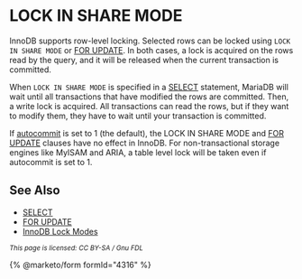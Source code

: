 # LOCK IN SHARE MODE

InnoDB supports row-level locking. Selected rows can be locked using `LOCK IN SHARE MODE` or [FOR UPDATE](for-update.md). In both cases, a lock is acquired on the rows read by the query, and it will be released when the current transaction is committed.

When `LOCK IN SHARE MODE` is specified in a [SELECT](select.md) statement, MariaDB will wait until all transactions that have modified the rows are committed. Then, a write lock is acquired. All transactions can read the rows, but if they want to modify them, they have to wait until your transaction is committed.

If [autocommit](../../../../ha-and-performance/optimization-and-tuning/system-variables/server-system-variables.md#autocommit) is set to 1 (the default), the LOCK IN SHARE MODE and [FOR UPDATE](for-update.md) clauses have no effect in InnoDB. For non-transactional storage engines like MyISAM and ARIA, a table level lock will be taken even if autocommit is set to 1.

## See Also

* [SELECT](select.md)
* [FOR UPDATE](for-update.md)
* [InnoDB Lock Modes](../../../../server-usage/storage-engines/innodb/innodb-lock-modes.md)

<sub>_This page is licensed: CC BY-SA / Gnu FDL_</sub>

{% @marketo/form formId="4316" %}
